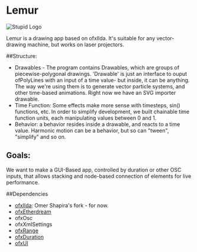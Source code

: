Lemur
=====

![Stupid Logo](https://github.com/NoContour/Lemur/blob/master/bin/data/Assets/Lemur.jpg?raw=true)

Lemur is a drawing app based on ofxIlda. It's suitable for any vector-drawing machine, but works on laser projectors.

##Structure:
* Drawables - The program contains Drawables, which are groups of piecewise-polygonal drawings. 'Drawable' is just an interface to ouput ofPolyLines with an input of a time value- but inside, it can be anything. The way we're using them is to generate vector particle systems, and other time-based animations. Right now we have an SVG importer drawable.
* Time Function: Some effects make more sense with timesteps, sin() functions, etc. In order to simplify development, we built chainable time function units, each manipulating values between 0 and 1.
* Behavior: a behavior resides inside a drawable, and reacts to a time value. Harmonic motion can be a behavior, but so can "tween", "simplify" and so on.

## Goals:
We want to make a GUI-Based app, controlled by duration or other OSC inputs, that allows stacking and node-based connection of elements for live performance.

##Dependencies
* [ofxIlda](https://github.com/OmerShapira/ofxIlda): Omer Shapira's fork - for now.
* [ofxEtherdream](https://github.com/memo/ofxEtherdream)
* ofxOsc
* ofxXmlSettings
* [ofxRange](https://github.com/Flightphase/ofxRange)
* [ofxDuration](https://github.com/YCAMInterlab/ofxDuration)
* [ofxUI](https://github.com/rezaali/ofxUI)
